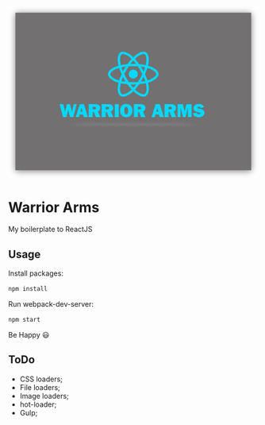 ![Warrior Arms](warrior-arms-group.png)

# Warrior Arms

My boilerplate to ReactJS

## Usage

Install packages:
```sh
npm install
```

Run webpack-dev-server:
```sh
npm start
```

Be Happy :smiley:

## ToDo

- CSS loaders;
- File loaders;
- Image loaders;
- hot-loader;
- Gulp;
